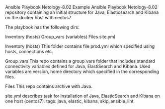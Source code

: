 Ansible Playbook Netology-8.02
Example Ansible Playbook Netology-8.02 repository containing an initial structure for Java, Elasticsearch and Kibana on the docker host with centos7 

The playbook has the following dirs:

Inventory (hosts)
Group_vars (variables)
Files
site.yml

Inventory (hosts)
This folder contains file prod.yml which specified using hosts, connections etc.


Group_vars
This repo contains a group_vars folder that includes standard connectivity variables defined 
for Java, ElastiSearch and Kibana.
Used variables are version, home directory which specified in the corresponding files.

Files
This repo contains archive with Java.

site.yml
describes task for installation of Java, ElasticSearch and Kibana on one host (centos7).
tags: java, elastic, kibana, skip_ansible_lint.
